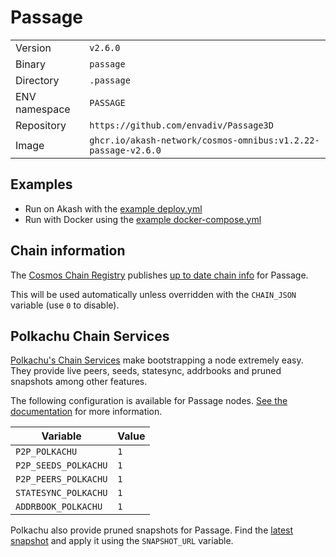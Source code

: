 # Passage

| | |
|---|---|
|Version|`v2.6.0`|
|Binary|`passage`|
|Directory|`.passage`|
|ENV namespace|`PASSAGE`|
|Repository|`https://github.com/envadiv/Passage3D`|
|Image|`ghcr.io/akash-network/cosmos-omnibus:v1.2.22-passage-v2.6.0`|

## Examples

- Run on Akash with the [example deploy.yml](./deploy.yml)
- Run with Docker using the [example docker-compose.yml](./docker-compose.yml)

## Chain information

The [Cosmos Chain Registry](https://github.com/cosmos/chain-registry) publishes [up to date chain info](https://raw.githubusercontent.com/cosmos/chain-registry/master/passage/chain.json) for Passage.

This will be used automatically unless overridden with the `CHAIN_JSON` variable (use `0` to disable).

## Polkachu Chain Services

[Polkachu's Chain Services](https://www.polkachu.com/networks/passage) make bootstrapping a node extremely easy. They provide live peers, seeds, statesync, addrbooks and pruned snapshots among other features.

The following configuration is available for Passage nodes. [See the documentation](../README.md#polkachu-services) for more information.

|Variable|Value|
|---|---|
|`P2P_POLKACHU`|`1`|
|`P2P_SEEDS_POLKACHU`|`1`|
|`P2P_PEERS_POLKACHU`|`1`|
|`STATESYNC_POLKACHU`|`1`|
|`ADDRBOOK_POLKACHU`|`1`|

Polkachu also provide pruned snapshots for Passage. Find the [latest snapshot](https://polkachu.com/tendermint_snapshots/passage) and apply it using the `SNAPSHOT_URL` variable.
